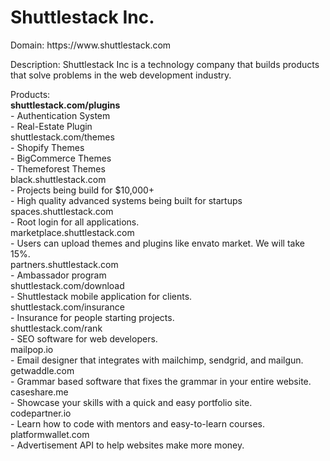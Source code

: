 <h1>Shuttlestack Inc.</h1>

<p>Domain: https://www.shuttlestack.com</p>

<p>Description: Shuttlestack Inc is a technology company that builds products that solve problems in the web development industry.</p> 

<p>Products:
<br/>
<b>shuttlestack.com/plugins</b><br />
	- Authentication System<br />
	- Real-Estate Plugin</br>
shuttlestack.com/themes<br />
	- Shopify Themes<br />
	- BigCommerce Themes<br />
	- Themeforest Themes<br />
black.shuttlestack.com<br />
	- Projects being build for $10,000+<br />
	- High quality advanced systems being built for startups<br />
spaces.shuttlestack.com<br />
	- Root login for all applications.<br />
marketplace.shuttlestack.com<br />
	- Users can upload themes and plugins like envato market. We will take 15%.<br />
partners.shuttlestack.com<br />
	- Ambassador program<br />
shuttlestack.com/download<br />
	- Shuttlestack mobile application for clients.<br />
shuttlestack.com/insurance<br />
	- Insurance for people starting projects.<br />	
shuttlestack.com/rank<br />
	- SEO software for web developers.<br />
mailpop.io<br />
	- Email designer that integrates with mailchimp, sendgrid, and mailgun.<br />
getwaddle.com<br />
	- Grammar based software that fixes the grammar in your entire website.<br />
caseshare.me<br />
	- Showcase your skills with a quick and easy portfolio site.<br />
codepartner.io<br />
	- Learn how to code with mentors and easy-to-learn courses.<br />
platformwallet.com<br />
	- Advertisement API to help websites make more money.
</p>